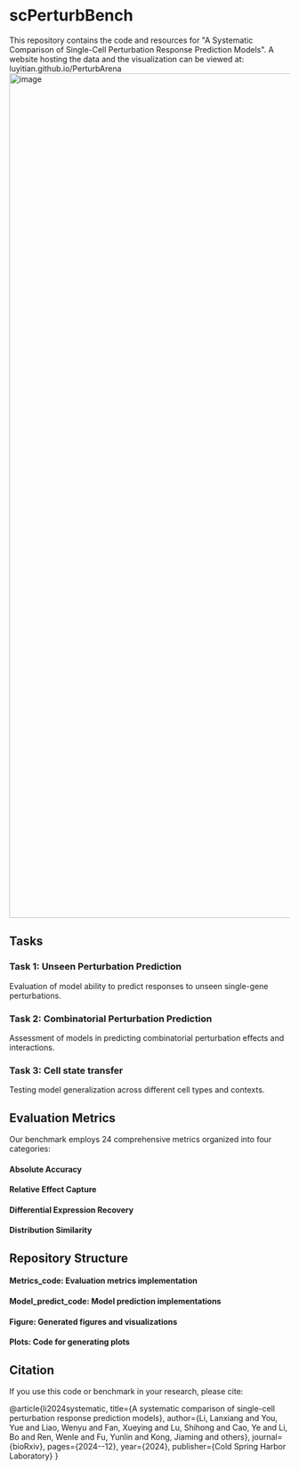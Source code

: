 # scPerturbBench
This repository contains the code and resources for "A Systematic Comparison of Single-Cell Perturbation Response Prediction Models".
A website hosting the data and the visualization can be viewed at: luyitian.github.io/PerturbArena
<img width="1238" height="1518" alt="image" src="https://github.com/user-attachments/assets/76adb7ac-ec0c-423a-bbda-157c4bee6b5e" />

## Tasks
### Task 1: Unseen Perturbation Prediction
Evaluation of model ability to predict responses to unseen single-gene perturbations.
### Task 2: Combinatorial Perturbation Prediction
Assessment of models in predicting combinatorial perturbation effects and interactions.
### Task 3: Cell state transfer
Testing model generalization across different cell types and contexts.

## Evaluation Metrics
Our benchmark employs 24 comprehensive metrics organized into four categories:
#### Absolute Accuracy
#### Relative Effect Capture
#### Differential Expression Recovery
#### Distribution Similarity

## Repository Structure
#### Metrics_code: Evaluation metrics implementation
#### Model_predict_code: Model prediction implementations
#### Figure: Generated figures and visualizations
#### Plots: Code for generating plots

## Citation
If you use this code or benchmark in your research, please cite:

@article{li2024systematic,
  title={A systematic comparison of single-cell perturbation response prediction models},
  author={Li, Lanxiang and You, Yue and Liao, Wenyu and Fan, Xueying and Lu, Shihong and Cao, Ye and Li, Bo and Ren, Wenle and Fu, Yunlin and Kong, Jiaming and others},
  journal={bioRxiv},
  pages={2024--12},
  year={2024},
  publisher={Cold Spring Harbor Laboratory}
}
